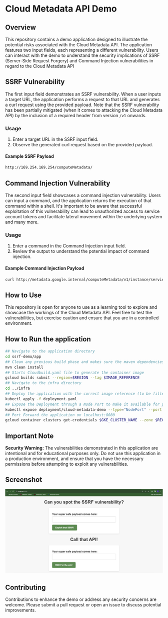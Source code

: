 # Cloud Metadata API Demo

## Overview

This repository contains a demo application designed to illustrate the potential risks associated with the Cloud Metadata API. The application features two input fields, each representing a different vulnerability. Users can interact with the demo to understand the security implications of SSRF (Server-Side Request Forgery) and Command Injection vulnerabilities in regard to the Cloud Metadata API

## SSRF Vulnerability

The first input field demonstrates an SSRF vulnerability. When a user inputs a target URL, the application performs a request to that URL and generates a curl request using the provided payload. Note that the SSRF vulnerability has been partially mitigated (when it comes to attacking the Cloud Metadata API) by the inclusion of a required header from version `/v1` onwards.

### Usage

1. Enter a target URL in the SSRF input field.
2. Observe the generated curl request based on the provided payload.

#### Example SSRF Payload

```bash
http://169.254.169.254/computeMetadata/
```

## Command Injection Vulnerability

The second input field showcases a command injection vulnerability. Users can input a command, and the application returns the execution of that command within a shell. It's important to be aware that successful exploitation of this vulnerability can lead to unauthorized access to service account tokens and facilitate lateral movement within the underlying system and many more.

### Usage

1. Enter a command in the Command Injection input field.
2. Review the output to understand the potential impact of command injection.

#### Example Command Injection Payload

```bash
curl http://metadata.google.internal/computeMetadata/v1/instance/service-accounts/ -H "Metadata-Flavor: Google"
```

## How to Use

This repository is open for anyone to use as a learning tool to explore and showcase the workings of the Cloud Metadata API. Feel free to test the vulnerabilities, but exercise caution and ensure that you are in a controlled environment.

## How to Run the application

```bash
## Navigate to the application directory
cd ssrf-demo/app
## Clean any previous build phase and makes sure the maven dependencies are installed
mvn clean install
## Starts Cloudbuild.yaml file to generate the container image
gcloud builds submit --region=$REGION --tag $IMAGE_REFERENCE
## Navigate to the infra directory
cd ../infra
## Deploy the application with the correct image reference (to be filled in)
kubectl apply -f deployment.yaml
## Expose the Deployment through a Node Port to make it available for port forwarding
kubectl expose deployment/cloud-metadata-demo --type="NodePort" --port 8080
## Port Forward the application on localhost:8080
gcloud container clusters get-credentials $GKE_CLUSTER_NAME --zone $REGION --project $GCP_PROJECT && kubectl port-forward $(kubectl get pod --selector="app=cloud-metadata-demo" --output jsonpath='{.items[0].metadata.name}') 8080:8080
```

## Important Note

**Security Warning:** The vulnerabilities demonstrated in this application are intentional and for educational purposes only. Do not use this application in a production environment, and ensure that you have the necessary permissions before attempting to exploit any vulnerabilities.

## Screenshot

![Demo Image](images/screenshot.png)

## Contributing

Contributions to enhance the demo or address any security concerns are welcome. Please submit a pull request or open an issue to discuss potential improvements.

